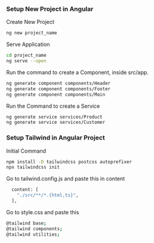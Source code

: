### Setup New Project in Angular
Create New Project
```bash
ng new project_name
```

Serve Application
```bash
cd project_name
ng serve --open
```
Run the command to create a Component, inside src/app.
```bash
ng generate component components/Header
ng generate component components/Footer
ng generate component components/Main
```

Run the Command to create a Service
```bash
ng generate service services/Product
ng generate service services/Customer
```




### Setup Tailwind in Angular Project
Initial Command
```bash
npm install -D tailwindcss postcss autoprefixer
npx tailwindcss init
```

Go to tailwind.config.js and paste this in content
```bash
  content: [
    "./src/**/*.{html,ts}",
  ],
```

Go to style.css and paste this
```bash
@tailwind base;
@tailwind components;
@tailwind utilities;
```

